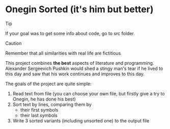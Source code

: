 # Onegin Sorted (it's him but better)

> [!TIP]
> If your goal was to get some info about code, go to src folder.

> [!CAUTION]
> Remember that all similarities with real life are fictitious

This project combines **the best** aspects of literature and programming. Alexander Sergeevich Pushkin would shed a stingy man's tear if he lived to this day and saw that his work continues and improves to this day.


The goals of the project are quite simple:
1. Read text from file (you can choose your own file, but firstly give a try to Onegin, he has done his best)
2. Sort text by lines, comparing them by
    - their first symbols
    - their last symbols
3. Write 3 sorted variants (including unsorted one) to the output file
